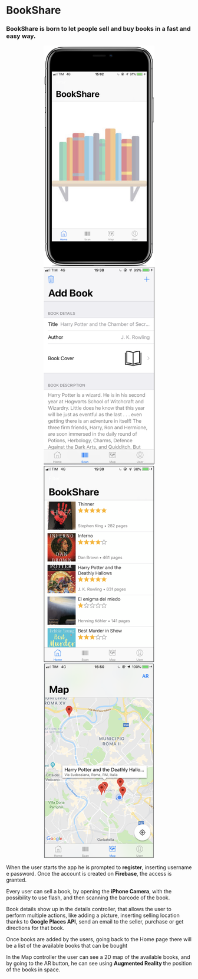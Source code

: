 # BookShare

### BookShare is born to let people sell and buy books in a fast and easy way. 

<p align="center">
  <img src="img/0.png" width="300" /> 
  <img src="img/2.png" width="300" />
  <img src="img/3.png" width="300" />
  <img src="img/4.png" width="300" />
</p>

When the user starts the app he is prompted to **register**, inserting username e password. Once the account is created on **Firebase**, the access is granted.

Every user can sell a book, by opening the **iPhone Camera**, with the possibility to use flash, and then scanning the barcode of the book.

Book details show up in the details controller, that allows the user to perform multiple actions, like adding a picture, inserting selling location thanks to **Google Places API**, send an email to the seller, purchase or get directions for that book.

Once books are added by the users, going back to the Home page there will be a list of the available books that can be bought 

In the Map controller the user can see a 2D map of the available books, and by going to the AR button, he can see using **Augmented Reality t**he position of the books in space.